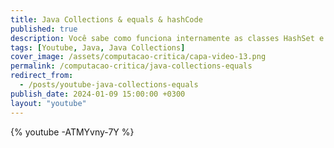 ```yaml
---
title: Java Collections & equals & hashCode
published: true
description: Você sabe como funciona internamente as classes HashSet e HashMap? Sabia que elas usam os métodos equals e hashCode das suas classes? Sabia que equals e hashCode fazem parte de contratos que existem na documentação Java? Quer saber o que são objetos imutáveis? Sabia que adicionar objetos mutáveis a um HashSet pode causar comportamentos inesperados ao seu programa?
tags: [Youtube, Java, Java Collections]
cover_image: /assets/computacao-critica/capa-video-13.png
permalink: /computacao-critica/java-collections-equals
redirect_from:
  - /posts/youtube-java-collections-equals
publish_date: 2024-01-09 15:00:00 +0300
layout: "youtube"
---
```



{% youtube -ATMYvny-7Y %}
